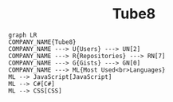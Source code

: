 <h1 align="center">Tube8</h1>

```mermaid
graph LR
COMPANY_NAME{Tube8}
COMPANY_NAME ---> U{Users} ---> UN[2]
COMPANY_NAME ---> R{Repositories} ---> RN[7]
COMPANY_NAME ---> G{Gists} ---> GN[0]
COMPANY_NAME ---> ML{Most Used<br>Languages}
ML --> JavaScript[JavaScript]
ML --> C#[C#]
ML --> CSS[CSS]
```
